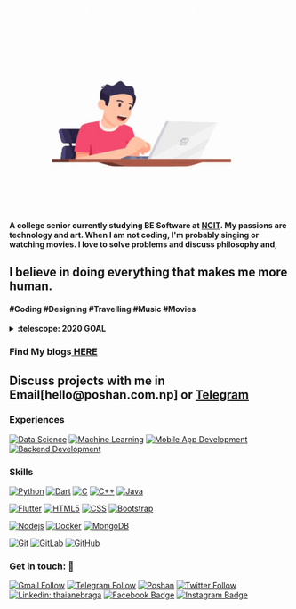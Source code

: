 ![poshan](https://raw.githubusercontent.com/poshan0126/poshan0126/master/poshan.gif)
#### A college senior currently studying BE Software at <a href = "https://ncit.edu.np/">NCIT</a>. My passions are technology and art. When I am not coding, I'm probably singing or watching movies. I love to solve problems and discuss philosophy and,
<h2> I believe in doing everything that makes me more human.</h2>
<h4> #Coding #Designing #Travelling #Music #Movies</h4>

<!--
**poshan0126/poshan0126** is a ✨ _special_ ✨ repository because its `README.md` (this file) appears on your GitHub profile.

Here are some ideas to get you started:

- 🔭 I’m currently working on ...
- 🌱 I’m currently learning ...
- 👯 I’m looking to collaborate on ...
- 🤔 I’m looking for help with ...
- 💬 Ask me about ...
- 📫 How to reach me: ...
- 😄 Pronouns: ...
- ⚡ Fun fact: ...
-->

<details>
  <summary><b>:telescope: 2020 GOAL</b></summary>
  <h4>Learning backend development using node, express and mongodb.</h4>
  <h4>Acing data science using python.</h4>
  <h4>Acing Computer Vsion</h4>
</details>
<h3>Find My blogs<a href = "https://www.thejay.tech"> HERE</a></h3>
<h2> Discuss projects with me in Email[hello@poshan.com.np] or <a href = "https://t.me/PoshanP">Telegram</a></h2>

### Experiences

[![Data Science](https://img.shields.io/badge/-DataScience-black?style=flat-square&logo=python)](https://github.com/poshan0126)
[![Machine Learning](https://img.shields.io/badge/-MachineLearning-green?style=flat-square&logo=python)](https://github.com/poshan0126)
[![Mobile App Development](https://img.shields.io/badge/-MobileApplicationDevelopment-0175C2?style=flat-square&logo=flutter)](https://github.com/poshan0126)
[![Backend Development](https://img.shields.io/badge/-BackendDevelopment-yellow?style=flat-square&logo=node.js)](https://github.com/poshan0126)

### Skills

[![Python](https://img.shields.io/badge/-Python-black?style=flat-square&logo=python)](https://github.com/poshan0126)
[![Dart](https://img.shields.io/badge/-Dart-0175C2?style=flat-square&logo=dart)](https://github.com/poshan0126)
[![C](https://img.shields.io/badge/-C-0175C2?style=flat-square&logo=C)](https://github.com/poshan0126)
[![C++](https://img.shields.io/badge/-C++-0175C2?style=flat-square&logo=C++)](https://github.com/poshan0126)
[![Java](https://img.shields.io/badge/-Java-0175C2?style=flat-square&logo=Java)](https://github.com/poshan0126)</br>


[![Flutter](https://img.shields.io/badge/-Flutter-02569B?style=flat-square&logo=flutter&logoColor=white)](https://github.com/poshan0126)
[![HTML5](https://img.shields.io/badge/-HTML5-E34F26?style=flat-square&logo=html5&logoColor=white)](https://github.com/poshan0126)
[![CSS](https://img.shields.io/badge/-CSS-DD0031?style=flat-square&logo=css3&logoColor=pink)](https://github.com/poshan0126)
[![Bootstrap](https://img.shields.io/badge/-Bootstrap-blue?style=flat-square&logo=bootstrap&logoColor=pink)](https://github.com/poshan0126)

[![Nodejs](https://img.shields.io/badge/-Nodejs-black?style=flat-square&logo=Node.js&link=https://github.com/poshan0126)](https://github.com/poshan0126)
[![Docker](https://img.shields.io/badge/-Docker-black?style=flat-square&logo=docker&link=https://github.com/poshan0126)](https://github.com/poshan0126)
[![MongoDB](https://img.shields.io/badge/-MongoDB-black?style=flat-square&logo=mongodb&link=https://github.com/poshan0126)](https://github.com/poshan0126)




[![Git](https://img.shields.io/badge/-Git-black?style=flat-square&logo=git&link=https://github.com/poshan0126)](https://github.com/poshan0126)
[![GitLab](https://img.shields.io/badge/-GitLab-FCA121?style=flat-square&logo=gitlab&link=https://github.com/poshan0126)](https://github.com/poshan0126)
[![GitHub](https://img.shields.io/badge/-GitHub-181717?style=flat-square&logo=github&link=https://github.com/poshan0126)](https://github.com/poshan0126)


### Get in touch: 💬
[![Gmail Follow](https://img.shields.io/badge/-hello@poshan.com.np-c14438?style=flat-square&logo=Gmail&logoColor=white)](mailto:hello@poshan.com.np)
[![Telegram Follow](https://img.shields.io/badge/-PoshanP-grey?style=flat-square&logo=Telegram&logoColor=white)](https://t.me/PoshanP)
[![Poshan](https://img.shields.io/badge/Website-Poshan)](https://www.poshan.com.np/)
[![Twitter Follow](https://img.shields.io/badge/-POSHAN0126-blue?style=flat-square&logo=twitter&logoColor=white)](https://www.twitter.com/POSHAN0126/)
[![Linkedin: thaianebraga](https://img.shields.io/badge/-poshan-blue?style=flat-square&logo=Linkedin&logoColor=white)](https://www.linkedin.com/in/poshan-pandey-92553a143/)
[![Facebook Badge](https://img.shields.io/badge/-poshan_pandey-blue?style=flat-square&logo=Facebook&logoColor=white)](https://www.facebook.com/jay.poshan)
[![Instagram Badge](https://img.shields.io/badge/-poshan_pandey-blue?style=flat-square&logo=Instagram&logoColor=red)](https://www.instagram.com/poshan_pandey/)


